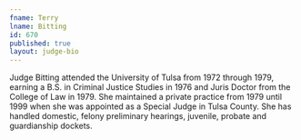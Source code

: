 ```yaml
---
fname: Terry
lname: Bitting
id: 670
published: true
layout: judge-bio
---
```

Judge Bitting attended the University of Tulsa from 1972 through 1979, earning a B.S. in Criminal Justice Studies in 1976 and Juris Doctor from the College of Law in 1979.  She maintained a private practice from 1979 until 1999 when she was appointed as a Special Judge in Tulsa County.  She has handled domestic, felony preliminary hearings, juvenile, probate and guardianship dockets.
